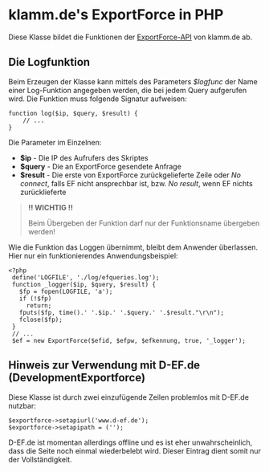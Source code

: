 # klamm.de's ExportForce in PHP

Diese Klasse bildet die Funktionen der [ExportForce-API][ef] von klamm.de
ab.

[ef]: http://ef.klamm.de "ExportForce-API"

## Die Logfunktion

Beim Erzeugen der Klasse kann mittels des Parameters *$logfunc* der Name
einer Log-Funktion angegeben werden, die bei jedem Query aufgerufen wird.
Die Funktion muss folgende Signatur aufweisen:

    function log($ip, $query, $result) {
        // ...
    }

Die Parameter im Einzelnen:

* **$ip**     - Die IP des Aufrufers des Skriptes
* **$query**  - Die an ExportForce gesendete Anfrage
* **$result** - Die erste von ExportForce zurückgelieferte Zeile
              oder *No connect*, falls EF nicht ansprechbar ist,
              bzw. *No result*, wenn EF nichts zurücklieferte

> **!! WICHTIG !!**
>
>   Beim Übergeben der Funktion darf nur der Funktionsname übergeben
>   werden!

Wie die Funktion das Loggen übernimmt, bleibt dem Anwender
überlassen. Hier nur ein funktionierendes Anwendungsbeispiel:

    <?php
     define('LOGFILE', './log/efqueries.log');
     function _logger($ip, $query, $result) {
       $fp = fopen(LOGFILE, 'a');
       if (!$fp)
         return;
       fputs($fp, time().' '.$ip.' '.$query.' '.$result."\r\n");
       fclose($fp);
     }
     // ...
     $ef = new ExportForce($efid, $efpw, $efkennung, true, '_logger');

## Hinweis zur Verwendung mit D-EF.de (DevelopmentExportforce)

Diese Klasse ist durch zwei einzufügende Zeilen problemlos mit D-EF.de nutzbar:

    $exportforce->setapiurl('www.d-ef.de');
    $exportforce->setapipath = ('');

D-EF.de ist momentan allerdings offline und es ist eher unwahrscheinlich, dass die
Seite noch einmal wiederbelebt wird. Dieser Eintrag dient somit nur der Vollständigkeit.